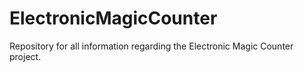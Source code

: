 # ElectronicMagicCounter
Repository for all information regarding the Electronic Magic Counter project.
